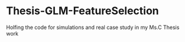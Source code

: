 # Thesis-GLM-FeatureSelection
Holfing the code for simulations and real case study in my Ms.C Thesis work
